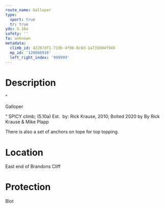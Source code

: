 ```yaml
---
route_name: Galloper
type:
  sport: true
  tr: true
yds: 5.10a
safety: ''
fa: unknown
metadata:
  climb_id: 42207df1-719b-4f96-8c8d-1a731604f949
  mp_id: '120008916'
  left_right_index: '999999'
---
```

# Description
"

Galloper

” SPICY climb; (5.10a) Est.  by: Rick Krause, 2010; Bolted 2020 by By Rick Krause & Mike Plapp

There is also a set of anchors on tope for top topping.

# Location
East end of Brandons Cliff

# Protection
Blot
